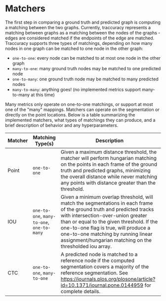 # Matchers

The first step in comparing a ground truth and predicted graph is computing a matching
between the two graphs. Currently, traccuracy represents a matching between graphs
as a matching between the nodes of the graphs - edges are considered matched if the
endpoints of the edge are matched. Traccuracy supports three types of matchings, depending
on how many nodes in one graph can be matched to one node in the other graph: 

* `one-to-one`: every node can be matched to at most one node in the other graph
* `many-to-one`: many ground truth nodes may be matched to one predicted node
* `one-to-many`: one ground truth node may be matched to many predicted nodes
* `many-to-many`: anything goes! (no implemented metrics support many-to-many at this time)

Many metrics only operate on one-to-one matchings, or support at most one of the "many"
mappings. Matchers can operate on the segmentation or directly on the point locations.
Below is a table summarizing the implemented matchers, what types of matchings
they can produce, and a brief description of behavior and any hyperparameters.

| Matcher | Matching Type(s) | Description |
----------|------------------|-------------
| Point | `one-to-one`  |  Given a maximum distance threshold, the matcher will perform hungarian matching on the points in each frame of the ground truth and predicted graphs, minimizing the overall distance while never matching any points with distance greater than the threshold. |
| IOU | `one-to-one`, `many-to-one`, `one-to-many` | Given a minimum overlap threshold, will match the segmentations in each frame of the ground truth and predicted tracks with  intersection-over-union greater than or equal to the given threshold. If the one-to-one flag is true, will produce a one-to-one matching by running linear assignment/hungarian matching on the thresholded iou array. |
| CTC | `one-to-one`, `many-to-one` | A predicted node is matched to a reference node if the computed segmentation covers a majority of the reference segmentation. See https://journals.plos.org/plosone/article?id=10.1371/journal.pone.0144959 for complete details. |